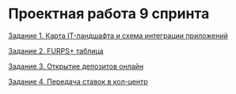 # Проектная работа 9 спринта

[Задание 1. Карта IT-ландшафта и схема интеграции приложений](task1/task1.md)

[Задание 2. FURPS+ таблица](task2/task2.md)

[Задание 3. Открытие депозитов онлайн](task3/task3.md)

[Задание 4. Передача ставок в кол-центр](task4/task4.md)


